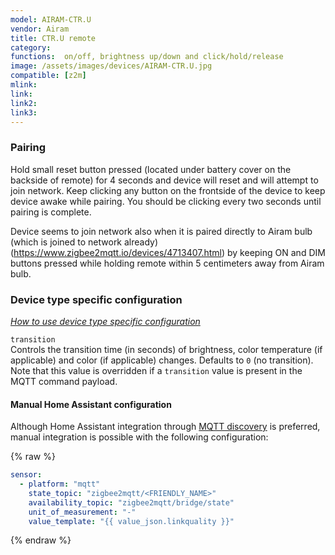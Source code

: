 ```yaml
---
model: AIRAM-CTR.U  
vendor: Airam
title: CTR.U remote
category:
functions:  on/off, brightness up/down and click/hold/release
image: /assets/images/devices/AIRAM-CTR.U.jpg
compatible: [z2m]
mlink: 
link: 
link2: 
link3: 
---
```

### Pairing
Hold small reset button pressed (located under battery cover on the backside of remote) for 4
seconds and device will reset and will attempt to join network.
Keep clicking any button on the frontside of the device to keep device awake while pairing.
You should be clicking every two seconds until pairing is complete.

Device seems to join network also when it is paired directly to Airam bulb (which is joined to network already)
(https://www.zigbee2mqtt.io/devices/4713407.html) by keeping ON and DIM buttons pressed while holding remote
within 5 centimeters away from Airam bulb.


### Device type specific configuration
*[How to use device type specific configuration](https://www.zigbee2mqtt.io/information/configuration)*


`transition`   
Controls the transition time (in seconds) of brightness,
color temperature (if applicable) and color (if applicable) changes. Defaults to `0` (no transition).
Note that this value is overridden if a `transition` value is present in the MQTT command payload.


#### Manual Home Assistant configuration
Although Home Assistant integration through [MQTT discovery](https://www.zigbee2mqtt.io/integration/home_assistant) is preferred,
manual integration is possible with the following configuration:


{% raw %}
```yaml
sensor:
  - platform: "mqtt"
    state_topic: "zigbee2mqtt/<FRIENDLY_NAME>"
    availability_topic: "zigbee2mqtt/bridge/state"
    unit_of_measurement: "-"
    value_template: "{{ value_json.linkquality }}"
```
{% endraw %}



